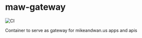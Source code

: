 # maw-gateway

![CI](https://github.com/AerisG222/maw-gateway/workflows/CI/badge.svg)

Container to serve as gateway for mikeandwan.us apps and apis
